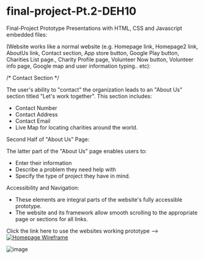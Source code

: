 # final-project-Pt.2-DEH10

Final-Project Prototype Presentations with HTML, CSS and Javascript embedded files:

(Website works like a normal website (e.g. Homepage link, Homepage2 link, AboutUs link, Contact section, App store button, Google Play button, Charities List page., Charity Profile page, Volunteer Now button, Volunteer info page, Google map and user information typing.. etc):

/* Contact Section */

The user's ability to "contact" the organization leads to an "About Us" section titled "Let's work together".
This section includes:
- Contact Number
- Contact Address
- Contact Email
- Live Map for locating charities around the world.

Second Half of "About Us" Page:

The latter part of the "About Us" page enables users to:
- Enter their information
- Describe a problem they need help with
- Specify the type of project they have in mind.
  
Accessibility and Navigation:
- These elements are integral parts of the website's fully accessible prototype.
- The website and its framework allow smooth scrolling to the appropriate page or sections for all links.

Click the link here to use the websites working prototype --> [![Homepage Wireframe](https://img.shields.io/badge/Help-Hub-gold)](https://mockitt.wondershare.com/proto/KL4glsqisb0h8abrjoBnPt/sharing?view_mode=device&screen=rbpU8Kle1LgqQFc3J&canvasId=rcU8Kle1TpAyPOKL)

![image](https://github.com/DEH10/HelpHub/assets/156702447/d8ff7c79-98e7-40f0-869d-d89a709b3168)

